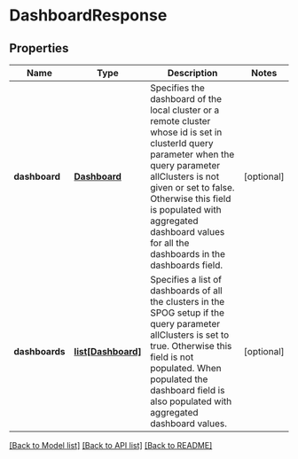 # DashboardResponse

## Properties
Name | Type | Description | Notes
------------ | ------------- | ------------- | -------------
**dashboard** | [**Dashboard**](Dashboard.md) | Specifies the dashboard of the local cluster or a remote cluster whose id is set in clusterId query parameter when the query parameter allClusters is not given or set to false. Otherwise this field is populated with aggregated dashboard values for all the dashboards in the dashboards field. | [optional] 
**dashboards** | [**list[Dashboard]**](Dashboard.md) | Specifies a list of dashboards of all the clusters in the SPOG setup if the query parameter allClusters is set to true. Otherwise this field is not populated. When populated the dashboard field is also populated with aggregated dashboard values. | [optional] 

[[Back to Model list]](../README.md#documentation-for-models) [[Back to API list]](../README.md#documentation-for-api-endpoints) [[Back to README]](../README.md)


